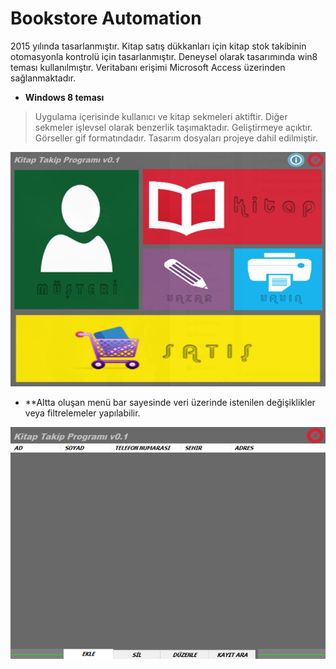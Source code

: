 # Bookstore Automation

2015 yılında tasarlanmıştır. Kitap satış dükkanları için kitap stok takibinin otomasyonla kontrolü için tasarlanmıştır. Deneysel olarak tasarımında win8 teması kullanılmıştır. Veritabanı erişimi Microsoft Access üzerinden sağlanmaktadır.

- **Windows 8 teması**
> Uygulama içerisinde kullanıcı ve kitap sekmeleri aktiftir. Diğer sekmeler işlevsel olarak benzerlik taşımaktadır. Geliştirmeye açıktır. Görseller gif formatındadır. Tasarım dosyaları projeye dahil edilmiştir.

[![interface](Resimler/1.png "Interface")]()

- **Altta oluşan menü bar sayesinde veri üzerinde istenilen değişiklikler veya filtrelemeler yapılabilir.

[![interface](Resimler/2.png "Interface")]()
